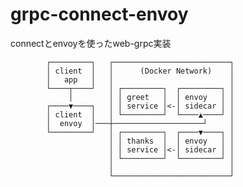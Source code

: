 # grpc-connect-envoy
connectとenvoyを使ったweb-grpc実装

            ┌─────────┐   ┌──────────────────────────┐
            │ client  │   │      (Docker Network)    │
            │   app   │   │                          │
            └────┬────┘   │ ┌─────────┐  ┌─────────┐ │
                 │        │ │ greet   │  │ envoy   │ │
            ┌────▼────┐   │ │ service │<-│ sidecar │ │
            │ client  │   │ └─────────┘  └────▲────┘ │
            │  envoy  │───┼────────────────────┘     │
            └─────────┘   │ ┌─────────┐  ┌────▼────┐ │
                          │ │ thanks  │  │ envoy   │ │
                          │ │ service │<-│ sidecar │ │
                          │ └─────────┘  └─────────┘ │
                          │                          │
                          └──────────────────────────┘
